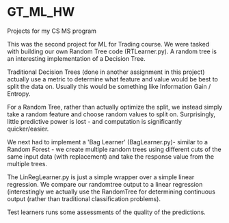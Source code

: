 # GT_ML_HW
Projects for my CS MS program

This was the second project for ML for Trading course.  We were tasked with building our own Random Tree code (RTLearner.py).  A random tree is an interesting implementation of a Decision Tree.

Traditional Decision Trees (done in another assignment in this project) actually use a metric to determine what feature and value would be best to split the data on.  Usually this would be something like Information Gain / Entropy.

For a Random Tree, rather than actually optimize the split, we instead simply take a random feature and choose random values to split on.  Surprisingly, little predictive power is lost - and computation is significantly quicker/easier.

We next had to implement a 'Bag Learner' (BagLearner.py)- similar to a Random Forest - we create multiple random trees using different cuts of the same input data (with replacement) and take the response value from the multiple trees.

The LinRegLearner.py is just a simple wrapper over a simple linear regression.  We compare our randomtree output to a linear regression (interestingly we actually use the RandomTree for determining continuous output (rather than traditional classification problems).

Test learners runs some assessments of the quality of the predictions.

